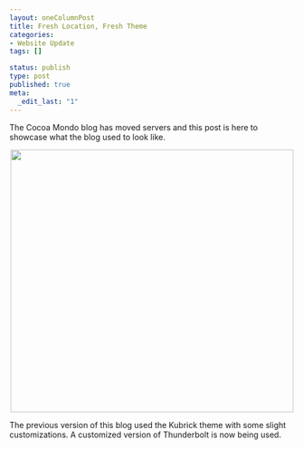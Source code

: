 ```yaml
--- 
layout: oneColumnPost
title: Fresh Location, Fresh Theme
categories: 
- Website Update
tags: []

status: publish
type: post
published: true
meta: 
  _edit_last: "1"
---
```

The Cocoa Mondo blog has moved servers and this post is here to showcase what the blog used to look like.

<center>
<img src="http://www.preenandprune.com/cocoamondo/wp-content/uploads/2010/05/loveMonstersScreen.jpg" alt="" title="loveMonstersScreen" width="500" height="464" />
</center>

The previous version of this blog used the Kubrick theme with some slight customizations.  A customized version of Thunderbolt is now being used.  
